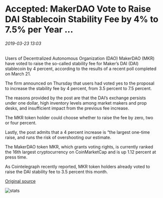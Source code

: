 # Accepted: MakerDAO Vote to Raise DAI Stablecoin Stability Fee by 4% to 7.5% per Year ...

###### 2019-03-23 13:03

Users of Decentralized Autonomous Organization (DAO) MakerDAO (MKR) have voted to raise the so-called stability fee for Maker’s DAI (DAI) stablecoin by 4 percent, according to the results of a recent poll completed on March 21.

The firm announced on Thursday that users had voted yes to the proposal to increase the stability fee by 4 percent, from 3.5 percent to 7.5 percent.

The reasons provided by the post are that the DAI’s exchange persists under one dollar, high inventory levels among market makers and prop desks, and insufficient impact from the previous fee increase.

The MKR token holder could choose whether to raise the fee by zero, two or four percent.

Lastly, the post admits that a 4 percent increase is “the largest one-time raise, and runs the risk of overshooting our estimate.

The MakerDAO token MKR, which grants voting rights, is currently ranked the 16th largest cryptocurrency on CoinMarketCap and is up 1.12 percent at press time.

As Cointelegraph recently reported, MKR token holders already voted to raise the DAI stability fee to 3.5 percent this month.

[Original source](https://cointelegraph.com/news/accepted-makerdao-vote-to-raise-dai-stablecoin-stability-fee-by-4-to-75-per-year)

![stats](https://c.statcounter.com/11760860/0/a89fa40b/1/ "stats")